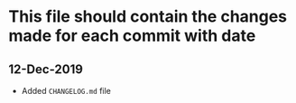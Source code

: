 # This file should contain the changes made for each commit with date

## 12-Dec-2019
- Added `CHANGELOG.md` file